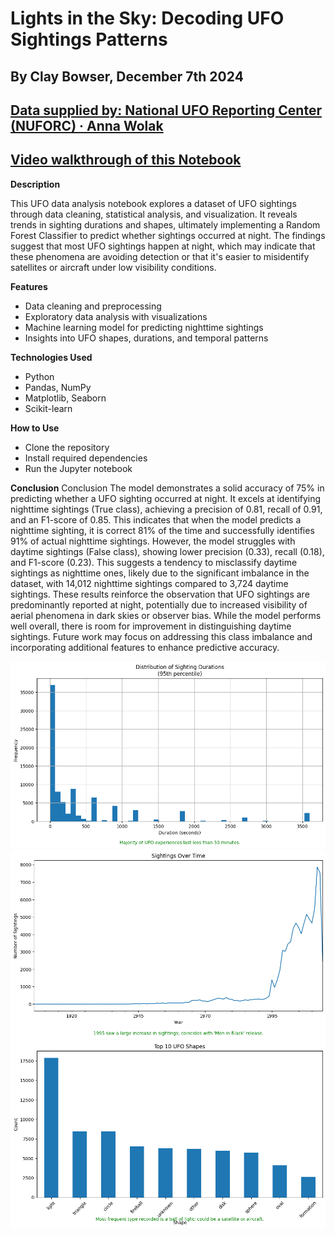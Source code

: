 # Lights in the Sky: Decoding UFO Sightings Patterns
## By Clay Bowser, December 7th 2024
## [Data supplied by: National UFO Reporting Center (NUFORC) · Anna Wolak](https://www.kaggle.com/datasets/NUFORC/ufo-sightings/data)
## [Video walkthrough of this Notebook](https://youtu.be/XoPRliDiQy4)
**Description**

This UFO data analysis notebook explores a dataset of UFO sightings through data cleaning, statistical analysis, and visualization. It reveals trends in sighting durations and shapes, ultimately implementing a Random Forest Classifier to predict whether sightings occurred at night. The findings suggest that most UFO sightings happen at night, which may indicate that these phenomena are avoiding detection or that it's easier to misidentify satellites or aircraft under low visibility conditions.

**Features**
- Data cleaning and preprocessing
- Exploratory data analysis with visualizations
- Machine learning model for predicting nighttime sightings
- Insights into UFO shapes, durations, and temporal patterns

**Technologies Used**
- Python
- Pandas, NumPy
- Matplotlib, Seaborn
- Scikit-learn

**How to Use**
- Clone the repository
- Install required dependencies
- Run the Jupyter notebook

**Conclusion**
Conclusion
The model demonstrates a solid accuracy of 75% in predicting whether a UFO sighting occurred at night. It excels at identifying nighttime sightings (True class), achieving a precision of 0.81, recall of 0.91, and an F1-score of 0.85. This indicates that when the model predicts a nighttime sighting, it is correct 81% of the time and successfully identifies 91% of actual nighttime sightings.
However, the model struggles with daytime sightings (False class), showing lower precision (0.33), recall (0.18), and F1-score (0.23). This suggests a tendency to misclassify daytime sightings as nighttime ones, likely due to the significant imbalance in the dataset, with 14,012 nighttime sightings compared to 3,724 daytime sightings.
These results reinforce the observation that UFO sightings are predominantly reported at night, potentially due to increased visibility of aerial phenomena in dark skies or observer bias. While the model performs well overall, there is room for improvement in distinguishing daytime sightings. Future work may focus on addressing this class imbalance and incorporating additional features to enhance predictive accuracy.

![Graph of UFO durations.](ufo_durations.png)
![Graph of UFO sightings over time.](ufo_sightings_over_time.png)
![Graph of most common UFO shapes.](ufo_shapes.png)
